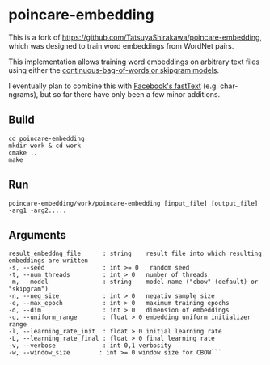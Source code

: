 # poincare-embedding

This is a fork of https://github.com/TatsuyaShirakawa/poincare-embedding, which was designed to train word embeddings from WordNet pairs.

This implementation allows training word embeddings on arbitrary text files using either the [continuous-bag-of-words or skipgram models](https://cs224d.stanford.edu/lecture_notes/notes1.pdf). 

I eventually plan to combine this with [Facebook's fastText](https://github.com/facebookresearch/fastText) (e.g. char-ngrams), but so far there have only been a few minor additions. 

## Build

```shell
cd poincare-embedding
mkdir work & cd work
cmake ..
make
```

## Run

```
poincare-embedding/work/poincare-embedding [input_file] [output_file] -arg1 -arg2.....
```

## Arguments

```data_file                 : string    input txt file
result_embeddng_file      : string    result file into which resulting embeddings are written
-s, --seed                : int >= 0   random seed
-t, --num_threads         : int > 0   number of threads
-m, --model               : string    model name ("cbow" (default) or "skipgram")
-n, --neg_size            : int > 0   negativ sample size
-e, --max_epoch           : int > 0   maximum training epochs
-d, --dim                 : int > 0   dimension of embeddings
-u, --uniform_range       : float > 0 embedding uniform initializer range
-l, --learning_rate_init  : float > 0 initial learning rate
-L, --learning_rate_final : float > 0 final learning rate
-v, --verbose             : int 0,1 verbosity
-w, --window_size        : int >= 0 window size for CBOW```


